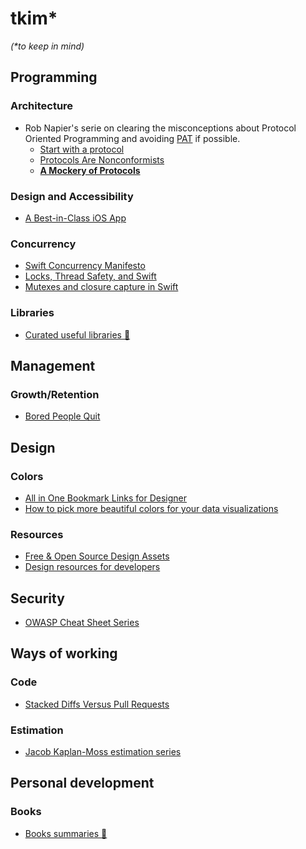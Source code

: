 # tkim*
_(*to keep in mind)_

## Programming

### Architecture
- Rob Napier's serie on clearing the misconceptions about Protocol Oriented Programming and avoiding [PAT](a "Protocol with an Associated Type") if possible.
  - [Start with a protocol](https://robnapier.net/start-with-a-protocol)
  - [Protocols Are Nonconformists](https://robnapier.net/nonconformist)
  - **[A Mockery of Protocols](https://robnapier.net/a-mockery-of-protocols)**

### Design and Accessibility
- [A Best-in-Class iOS App](https://www.swiftjectivec.com/a-best-in-class-app/)

### Concurrency
- [Swift Concurrency Manifesto](https://gist.github.com/lattner/31ed37682ef1576b16bca1432ea9f782)
- [Locks, Thread Safety, and Swift](https://www.mikeash.com/pyblog/friday-qa-2017-10-27-locks-thread-safety-and-swift-2017-edition.html)
- [Mutexes and closure capture in Swift](https://www.cocoawithlove.com/blog/2016/06/02/threads-and-mutexes.html)

 ### Libraries
 - [Curated useful libraries 🔗](./LIBRARIES.md)


## Management
### Growth/Retention
- [Bored People Quit](https://randsinrepose.com/archives/bored-people-quit/)

## Design
### Colors
- [All in One Bookmark Links for Designer](https://www.evernote.design/)
- [How to pick more beautiful colors for your data visualizations](https://blog.datawrapper.de/beautifulcolors/)

### Resources
- [Free & Open Source Design Assets](https://openby.design/)
- [Design resources for developers](https://github.com/bradtraversy/design-resources-for-developers)

## Security
- [OWASP Cheat Sheet Series](https://cheatsheetseries.owasp.org/)

## Ways of working
### Code
- [Stacked Diffs Versus Pull Requests](https://jg.gg/2018/09/29/stacked-diffs-versus-pull-requests/)

### Estimation
- [Jacob Kaplan-Moss estimation series](https://jacobian.org/series/estimation/)

## Personal development
### Books
- [Books summaries 🔗](./BOOKS.md)

